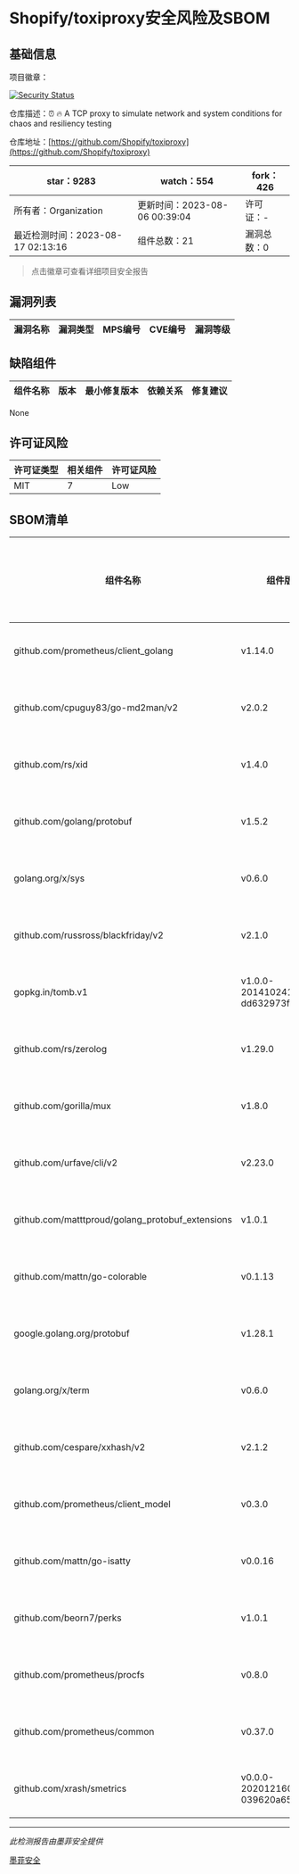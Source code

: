 # Shopify/toxiproxy安全风险及SBOM

## 基础信息

项目徽章：

[![Security Status](https://www.murphysec.com/platform3/v31/badge/1691875773794635776.svg)](https://www.murphysec.com/console/report/1691875773631057920/1691875773794635776)

仓库描述：:alarm_clock: :fire: A TCP proxy to simulate network and system conditions for chaos and resiliency testing

仓库地址：[https://github.com/Shopify/toxiproxy](https://github.com/Shopify/toxiproxy)

| star：9283 | watch：554 | fork：426 |
| ----------- | -------------- | ------------ |
| 所有者：Organization | 更新时间：2023-08-06 00:39:04 | 许可证：- |
| 最近检测时间：2023-08-17 02:13:16 | 组件总数：21 | 漏洞总数：0 |

> 点击徽章可查看详细项目安全报告



## 漏洞列表

| 漏洞名称 | 漏洞类型 | MPS编号 | CVE编号 | 漏洞等级 |
| ------- | ------ | ------- | ------ | ----- |





## 缺陷组件

| 组件名称 | 版本 | 最小修复版本 | 依赖关系 | 修复建议 |
| -------- | ---- | ------------ | -------- | -------- |
None




## 许可证风险

| 许可证类型 | 相关组件 | 许可证风险 |
| ---------- | -------- | ---------- |
|MIT|7|Low|




## SBOM清单

| 组件名称 | 组件版本 | 是否直接依赖 | 仓库 |
| -------- | -------- | ------------ | ---- |
|github.com/prometheus/client_golang|v1.14.0|直接依赖|go|
|github.com/cpuguy83/go-md2man/v2|v2.0.2|间接依赖|go|
|github.com/rs/xid|v1.4.0|间接依赖|go|
|github.com/golang/protobuf|v1.5.2|间接依赖|go|
|golang.org/x/sys|v0.6.0|间接依赖|go|
|github.com/russross/blackfriday/v2|v2.1.0|间接依赖|go|
|gopkg.in/tomb.v1|v1.0.0-20141024135613-dd632973f1e7|直接依赖|go|
|github.com/rs/zerolog|v1.29.0|直接依赖|go|
|github.com/gorilla/mux|v1.8.0|直接依赖|go|
|github.com/urfave/cli/v2|v2.23.0|直接依赖|go|
|github.com/matttproud/golang_protobuf_extensions|v1.0.1|间接依赖|go|
|github.com/mattn/go-colorable|v0.1.13|间接依赖|go|
|google.golang.org/protobuf|v1.28.1|间接依赖|go|
|golang.org/x/term|v0.6.0|直接依赖|go|
|github.com/cespare/xxhash/v2|v2.1.2|间接依赖|go|
|github.com/prometheus/client_model|v0.3.0|间接依赖|go|
|github.com/mattn/go-isatty|v0.0.16|间接依赖|go|
|github.com/beorn7/perks|v1.0.1|间接依赖|go|
|github.com/prometheus/procfs|v0.8.0|间接依赖|go|
|github.com/prometheus/common|v0.37.0|间接依赖|go|
|github.com/xrash/smetrics|v0.0.0-20201216005158-039620a65673|间接依赖|go|


------

*此检测报告由墨菲安全提供*

[墨菲安全](www.murphysec.com)